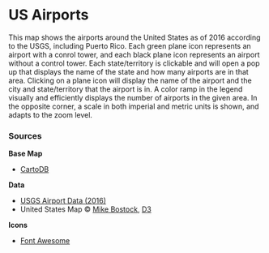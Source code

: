 # US Airports
This map shows the airports around the United States as of 2016 according to the USGS, 
including Puerto Rico. Each green plane icon represents an airport with a conrol tower,
and each black plane icon represents an airport without a control tower. Each state/territory
is clickable and will open a pop up that displays the name of the state and how many airports are
in that area. Clicking on a plane icon will display the name of the airport and the city and 
state/territory that the airport is in. A color ramp in the legend visually and efficiently displays
the number of airports in the given area. In the opposite corner, a scale in both imperial
and metric units is shown, and adapts to the zoom level.

### Sources

**Base Map**  
* [CartoDB](https://carto.com/location-data-services/basemaps/)

**Data**  
* [USGS Airport Data (2016)](https://catalog.data.gov/dataset/usgs-small-scale-dataset-airports-of-the-united-states-201207-shapefile)
* United States Map © [Mike Bostock](https://bost.ocks.org/mike/), [D3](https://d3js.org/)

**Icons**
* [Font Awesome](http://fontawesome.io/)